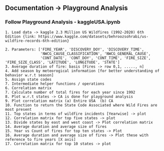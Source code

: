 ## Documentation -> Playground Analysis

### Follow Playground Analysis - kaggleUSA.ipynb 

	1. Load data -> kaggle 2.3 Million US Wildfires (1992-2020) 6th Edition {link: https://www.kaggle.com/datasets/behroozsohrabi/us-wildfire-records-6th-edition}

	2. Parameters: ['FIRE_YEAR', 'DISCOVERY_DOY', 'DISCOVERY_TIME', 
                    'NWCG_CAUSE_CLASSIFICATION', 'NWCG_GENERAL_CAUSE', 
                    'CONT_DATE', 'CONT_DOY', 'CONT_TIME', 'FIRE_SIZE', 'FIRE_SIZE_CLASS', 'LATITUDE', 'LONGITUDE', 'STATE']
	3. Average duration of fire: basis [Fires -> row 0,1, ....., n] 
	4. Add season by meteorogical information [for better understanding of behavior w.r.t season]
	5. Assign state codes
	7. Intermediate helper functions / operations
	6. Correlation matrix 
	7. Calculate number of total fires for each year since 1992
	8. Plot w.r.t states -> CA is done for playground analysis
	9. Plot correlation matrix (a) Entire USA  (b) CA
	10. Function to return the State Code Associated where Wild Fires are most present
	11. Top states in terms of wildfire incidents [Yearwise] -> plot
	12. Correlation matrix for top five states -> plot
	13. Divide states by east and west coast -> Plot correlation matrix
	14. Average duration and average size of fires
	15. Year vs Count of fires for top ten states -> Plot
	16. Average duration and average size of fires -> Plot these with reference to fire years [X axis]
	17. Correlation matrix for top 10 states -> plot
